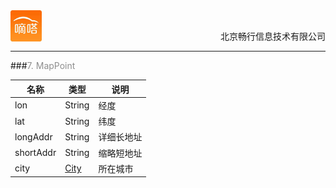 <div align="center">
<img src="../dida.jpg" height="50" width="50" align="left">
<br><p align="right">北京畅行信息技术有限公司</p>
</div>


---
###<font color=#8E8E8E >7. MapPoint</font>

| 名称              | 类型                 | 说明                                                                                |
|-------------------|----------------------|-------------------------------------------------------------------------------------|
| lon               | String               | 经度                                                                                |
| lat               | String              | 纬度                                                                                |
| longAddr          | String               | 详细长地址                                                                          |
| shortAddr         | String               | 缩略短地址                                                                          |
| city              | [City](section6.9.md)                 | 所在城市                                                                            |
